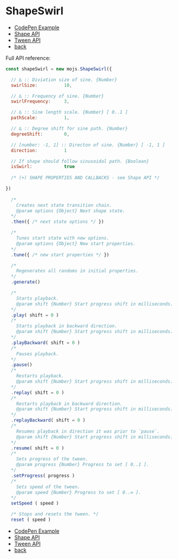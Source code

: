# ShapeSwirl

- [CodePen Example](https://codepen.io/sol0mka/pen/pbebwQ?editors=0010)
- [Shape API](./shape.md)
- [Tween API](./tweens/tween.md)
- [back](./readme.md)

Full API reference:

```javascript
const shapeSwirl = new mojs.ShapeSwirl({

  // ∆ :: Diviation size of sine. {Number}
  swirlSize:          10,

  // ∆ :: Frequency of sine. {Number}
  swirlFrequency:     3,

  // ∆ :: Sine length scale. {Number} [ 0..1 ]
  pathScale:          1,

  // ∆ :: Degree shift for sine path. {Number}
  degreeShift:        0,

  // [number: -1, 1] :: Directon of sine. {Number} [ -1, 1 ]
  direction:          1

  // If shape should follow sinusoidal path. {Boolean}
  isSwirl:            true
  
  /* (+) SHAPE PROPERTIES AND CALLBACKS - see Shape API */

})
  
  /*
    Creates next state transition chain.
    @param options {Object} Next shape state.
  */
  .then({ /* next state options */ })

  /*
    Tunes start state with new options.
    @param options {Object} New start properties.
  */
  .tune({ /* new start properties */ })

  /*
    Regenerates all randoms in initial properties.
  */
  .generate()

  /*
    Starts playback.
    @param shift {Number} Start progress shift in milliseconds.
  */
  .play( shift = 0 )
  /*
    Starts playback in backward direction.
    @param shift {Number} Start progress shift in milliseconds.
  */
  .playBackward( shift = 0 )
  /*
    Pauses playback.
  */
  .pause()
  /*
    Restarts playback.
    @param shift {Number} Start progress shift in milliseconds.
  */
  .replay( shift = 0 )
  /*
    Restarts playback in backward direction.
    @param shift {Number} Start progress shift in milliseconds.
  */
  .replayBackward( shift = 0 )
  /*
    Resumes playback in direction it was prior to `pause`.
    @param shift {Number} Start progress shift in milliseconds.
  */
  .resume( shift = 0 )
  /*
    Sets progress of the tween.
    @param progress {Number} Progress to set [ 0..1 ].
  */
  .setProgress( progress )
  /*
    Sets speed of the tween.
    @param speed {Number} Progress to set [ 0..∞ ].
  */
  setSpeed ( speed )

  /* Stops and resets the tween. */
  reset ( speed )

```

- [CodePen Example](https://codepen.io/sol0mka/pen/pbebwQ?editors=0010)
- [Shape API](./shape.md)
- [Tween API](./tweens/tween.md)
- [back](./readme.md)
